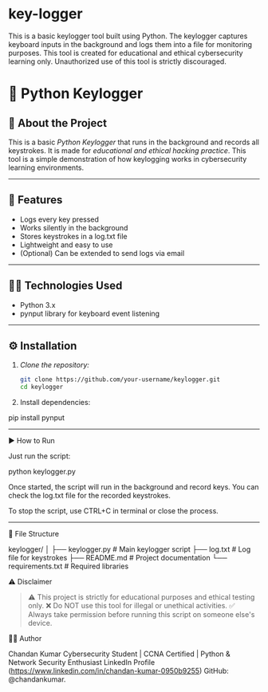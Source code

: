 # key-logger
This is a basic keylogger tool built using Python. The keylogger captures keyboard inputs in the background and logs them into a file for monitoring purposes. This tool is created for educational and ethical cybersecurity learning only. Unauthorized use of this tool is strictly discouraged.

# 🔐 Python Keylogger

## 📌 About the Project

This is a basic *Python Keylogger* that runs in the background and records all keystrokes. It is made for *educational and ethical hacking practice*. This tool is a simple demonstration of how keylogging works in cybersecurity learning environments.

---

## 🚀 Features

- Logs every key pressed
- Works silently in the background
- Stores keystrokes in a log.txt file
- Lightweight and easy to use
- (Optional) Can be extended to send logs via email

---

## 🧑‍💻 Technologies Used

- Python 3.x
- pynput library for keyboard event listening

---

## ⚙ Installation

1. *Clone the repository:*
   ```bash
   git clone https://github.com/your-username/keylogger.git
   cd keylogger

  2. Install dependencies:

pip install pynput


---

▶ How to Run

Just run the script:

python keylogger.py

Once started, the script will run in the background and record keys. You can check the log.txt file for the recorded keystrokes.

To stop the script, use CTRL+C in terminal or close the process.


---

📂 File Structure

keylogger/
│
├── keylogger.py        # Main keylogger script
├── log.txt             # Log file for keystrokes
├── README.md           # Project documentation
└── requirements.txt    # Required libraries

⚠ Disclaimer

> ⚠ This project is strictly for educational purposes and ethical testing only.
❌ Do NOT use this tool for illegal or unethical activities.
✅ Always take permission before running this script on someone else's device.


👨‍🎓 Author

Chandan Kumar
Cybersecurity Student | CCNA Certified | Python & Network Security Enthusiast
LinkedIn Profile (https://www.linkedin.com/in/chandan-kumar-0950b9255)
GitHub: @chandankumar.
